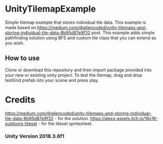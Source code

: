 # UnityTilemapExample

Simple tilemap example that stores individual tile data. This example is made based on https://medium.com/@allencoded/unity-tilemaps-and-storing-individual-tile-data-8b95d87e9f32 post. This example adds simple pathfinding solution using BFS and custom tile class that you can extend as you wish.

## How to use

Clone or download this repository and then import package provided into your new or existing unity project. To test the tilemap, drag and drop testGrid prefab into your scene and press play.

# Credits

https://medium.com/@allencoded/unity-tilemaps-and-storing-individual-tile-data-8b95d87e9f32 - for the solution.
https://alexs-assets.itch.io/16x16-outdoors-tileset - for the tileset spritesheet.

### Unity Version 2018.3.6f1
